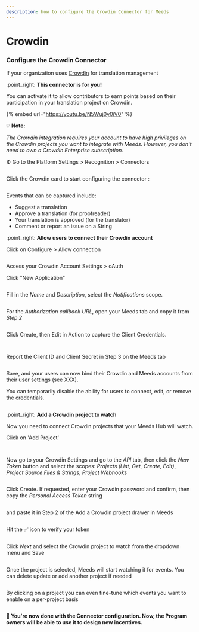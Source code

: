 ```yaml
---
description: how to configure the Crowdin Connector for Meeds
---
```


# Crowdin

### **Configure the Crowdin Connector**

If your organization uses [Crowdin](https://crowdin.com) for translation management

:point\_right: **This connector is for you!**

You can activate it to allow contributors to earn points based on their participation in your translation project on Crowdin.&#x20;



{% embed url="https://youtu.be/N5Wuj0y0iV0" %}

:bulb: **Note:**&#x20;

_The Crowdin integration requires your account to have high privileges on the Crowdin projects you want to integrate with Meeds. However, you don't need to own a Crowdin Enterprise subscription._



⚙️ Go to the Platform Settings  > Recognition > Connectors



<figure><img src="../../../.gitbook/assets/meeds-admin-connectors-crowdin.png" alt=""><figcaption></figcaption></figure>

Click the Crowdin card to start configuring the connector :

<figure><img src="../../../.gitbook/assets/crowdin-admin-events.png" alt=""><figcaption></figcaption></figure>

Events that can be captured include:

* Suggest a translation
* Approve a translation (for proofreader)
* Your translation is approved (for the translator)
* Comment or report an issue on a String





:point\_right: **Allow users to connect their Crowdin account**

Click on Configure > Allow connection

<figure><img src="../../../.gitbook/assets/crowdin-admin-step1.png" alt=""><figcaption></figcaption></figure>

Access your Crowdin Account Settings > oAuth

Click  "New Application"

<figure><img src="../../../.gitbook/assets/crowdin-oauth.png" alt=""><figcaption></figcaption></figure>

Fill in the _Name_ and _Description_, select the _Notifications_ scope.&#x20;

<figure><img src="../../../.gitbook/assets/crowdin-oauth2.png" alt=""><figcaption></figcaption></figure>

For the _Authorization callback URL_, open your Meeds tab and copy it from _Step 2_

<figure><img src="../../../.gitbook/assets/crowdin-admin-step2.png" alt=""><figcaption></figcaption></figure>

Click Create, then Edit in Action to capture the Client Credentials.



<figure><img src="../../../.gitbook/assets/crowdin-oauth3.png" alt=""><figcaption></figcaption></figure>

<figure><img src="../../../.gitbook/assets/crowdin-oauth4.png" alt=""><figcaption></figcaption></figure>

Report the Client ID and Client Secret in Step 3 on the Meeds tab

<figure><img src="../../../.gitbook/assets/crowin-admin-step3.png" alt=""><figcaption></figcaption></figure>

Save, and your users can now bind their Crowdin and Meeds accounts from their user settings (see XXX).

You can temporarily disable the ability for users to connect, edit, or remove the credentials.



<figure><img src="../../../.gitbook/assets/crowdin-connect-buttons.png" alt=""><figcaption></figcaption></figure>

:point\_right: **Add a Crowdin project to watch**

Now you need to connect Crowdin projects that your Meeds Hub will watch.

Click on 'Add Project'



<figure><img src="../../../.gitbook/assets/crowdin-connector-add-project.png" alt=""><figcaption></figcaption></figure>



<figure><img src="../../../.gitbook/assets/crowdin-connector-add-project2.png" alt=""><figcaption></figcaption></figure>

Now go to your Crowdin Settings and go to the _API_ tab, then click the _New Token_ button and select the scopes: _Projects (List, Get, Create, Edit)_, _Project Source Files & Strings_, _Project Webhooks_



<figure><img src="../../../.gitbook/assets/crowdin-pat.png" alt=""><figcaption></figcaption></figure>

Click Create. If requested, enter your Crowdin password and confirm, then copy the _Personal Access Token_ string&#x20;

<figure><img src="../../../.gitbook/assets/crowdin-pat2.png" alt=""><figcaption></figcaption></figure>

and paste it in Step 2 of the Add a Crowdin project drawer in Meeds &#x20;

<figure><img src="../../../.gitbook/assets/crowdin-connector-add-project3.png" alt=""><figcaption></figcaption></figure>

Hit the ✅ icon to verify your token&#x20;

<figure><img src="../../../.gitbook/assets/crowdin-connector-add-project4.png" alt=""><figcaption></figcaption></figure>

Click _Next_ and select the Crowdin project to watch from the dropdown menu and Save

<figure><img src="../../../.gitbook/assets/crowdin-select-project.gif" alt=""><figcaption></figcaption></figure>

Once the project is selected, Meeds will start watching it for events. You can delete update or add another project if needed



<figure><img src="../../../.gitbook/assets/crowdin-connector-add-project6.png" alt=""><figcaption></figcaption></figure>

By clicking on a project you can even fine-tune which events you want to enable on a per-project basis



<figure><img src="../../../.gitbook/assets/crowdin-connector-project-events.png" alt=""><figcaption></figcaption></figure>



**🎉 You're now done with the Connector configuration. Now, the Program owners will be able to use it to design new incentives.**
